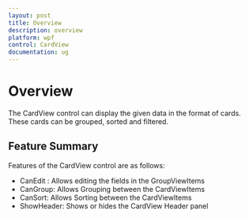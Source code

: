 ```yaml
---
layout: post
title: Overview
description: overview
platform: wpf
control: CardView
documentation: ug
---
```


# Overview

The CardView control can display the given data in the format of cards. These cards can be grouped, sorted and filtered.

## Feature Summary

Features of the CardView control are as follows:

* CanEdit	: Allows editing the fields in the GroupViewItems
* CanGroup: Allows Grouping between the CardViewItems
* CanSort: Allows Sorting between the CardViewItems
* ShowHeader: Shows or hides the CardView Header panel



